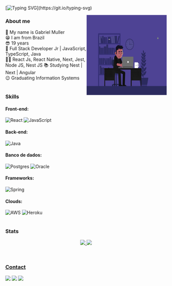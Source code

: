 [![Typing SVG](https://readme-typing-svg.herokuapp.com?color=9966cc&lines=Welcome+to+my+profile!)](https://git.io/typing-svg)
<p align="center">  
<img alt="Night Coding" src="https://raw.githubusercontent.com/gabrielmuller1/gabrielmuller1/master/assets/freelancelife.gif"  gap="16px" height="250px" width="250px" align="right"/>
 
### About me
   🙋‍ My name is Gabriel Muller <br>
   😁 I am from Brazil <br> 
   😎 19 years <br>
   🙌 Full Stack Developer Jr | JavaScript, TypeScript, Java <br>
   👨‍💻 React Js, React Native, Next, Jest, Node JS, Nest JS
   📚 Studying Nest | Next | Angular <br>
   😉 Graduating Information Systems  
 <br> 
 
<h3>Skills</h3>

#### Front-end:
<img alt="React" src="https://img.shields.io/badge/react-%2320232a.svg?&style=for-the-badge&logo=react&logoColor=%2361DAFB"/> <img alt="JavaScript" src="https://img.shields.io/badge/javascript-%23323330.svg?&style=for-the-badge&logo=javascript&logoColor=%23F7DF1E"/>

#### Back-end:
<img alt="Java" src="https://img.shields.io/badge/java-%23ED8B00.svg?&style=for-the-badge&logo=java&logoColor=white"/> 

#### Banco de dados:
<img alt="Postgres" src ="https://img.shields.io/badge/postgres-%23316192.svg?&style=for-the-badge&logo=postgresql&logoColor=white"/> <img alt="Oracle" src ="https://img.shields.io/badge/oracle-%23F00000.svg?&style=for-the-badge&logo=oracle&logoColor=white" />

#### Frameworks:
<img alt="Spring" src="https://img.shields.io/badge/spring-%236DB33F.svg?&style=for-the-badge&logo=spring&logoColor=white"/> 

#### Clouds:
<img alt="AWS" src="https://img.shields.io/badge/AWS-%23FF9900.svg?&style=for-the-badge&logo=amazon-aws&logoColor=white"/> <img alt="Heroku" src="https://img.shields.io/badge/heroku-%23430098.svg?&style=for-the-badge&logo=heroku&logoColor=white"/> 
<br><br/>
<h3>Stats</h3>
<div align="center">
  <a href="https://github.com/gabrielmuller1">
  <img height="192em" src="https://github-readme-stats.vercel.app/api?username=gabrielmuller1&theme=midnight-purple"/>
  <img height="192em" src="https://github-readme-stats.vercel.app/api/top-langs/?username=gabrielmuller1&layout=compact&langs_count=7&theme=midnight-purple"/>
</div><br><br>  
  
  <h3>Contact</h3> 
<div> 
  <a href="https://instagram.com/gabriel_mul" target="_blank"><img src="https://img.shields.io/badge/-Instagram-%23E4405F?style=for-the-badge&logo=instagram&logoColor=white" target="_blank"></a>
  <a href = "mailto:gabrielmuller708@gmail.com"><img src="https://img.shields.io/badge/-Gmail-%23333?style=for-the-badge&logo=gmail&logoColor=white" target="_blank"></a>
  <a href="https://www.linkedin.com/in/gabriel-muller-80929b1b6/" target="_blank"><img src="https://img.shields.io/badge/-LinkedIn-%230077B5?style=for-the-badge&logo=linkedin&logoColor=white" target="_blank"></a> <br><br><br> 
</div>
